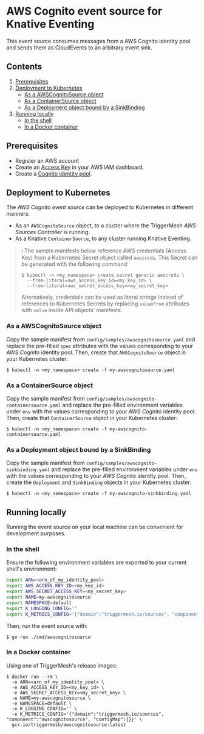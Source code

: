 # AWS Cognito event source for Knative Eventing

This event source consumes messages from a AWS Cognito identity pool and sends them as CloudEvents to an arbitrary event
sink.

## Contents

1. [Prerequisites](#prerequisites)
1. [Deployment to Kubernetes](#deployment-to-kubernetes)
   * [As a AWSCognitoSource object](#as-a-awscognitosource-object)
   * [As a ContainerSource object](#as-a-containersource-object)
   * [As a Deployment object bound by a SinkBinding](#as-a-deployment-object-bound-by-a-sinkbinding)
1. [Running locally](#running-locally)
   * [In the shell](#in-the-shell)
   * [In a Docker container](#in-a-docker-container)

## Prerequisites

* Register an AWS account
* Create an [Access Key][doc-accesskey] in your AWS IAM dashboard.
* Create a [Cognito identity pool][doc-cognito].

## Deployment to Kubernetes

The _AWS Cognito event source_ can be deployed to Kubernetes in different manners:

* As an `AWSCognitoSource` object, to a cluster where the TriggerMesh _AWS Sources Controller_ is running.
* As a Knative `ContainerSource`, to any cluster running Knative Eventing.

> :information_source: The sample manifests below reference AWS credentials (Access Key) from a Kubernetes Secret object
> called `awscreds`. This Secret can be generated with the following command:
>
> ```console
> $ kubectl -n <my_namespace> create secret generic awscreds \
>   --from-literal=aws_access_key_id=<my_key_id> \
>   --from-literal=aws_secret_access_key=<my_secret_key>
> ```
>
> Alternatively, credentials can be used as literal strings instead of references to Kubernetes Secrets by replacing
> `valueFrom` attributes with `value` inside API objects' manifests.

### As a AWSCognitoSource object

Copy the sample manifest from `config/samples/awscognitosource.yaml` and replace the pre-filled `spec` attributes
with the values corresponding to your _AWS Cognito_ identity pool. Then, create that `AWSCognitoSource` object in
your Kubernetes cluster:

```console
$ kubectl -n <my_namespace> create -f my-awscognitosource.yaml
```

### As a ContainerSource object

Copy the sample manifest from `config/samples/awscognito-containersource.yaml` and replace the pre-filled environment
variables under `env` with the values corresponding to your _AWS Cognito_ identity pool. Then, create that
`ContainerSource` object in your Kubernetes cluster:

```console
$ kubectl -n <my_namespace> create -f my-awscognito-containersource.yaml
```

### As a Deployment object bound by a SinkBinding

Copy the sample manifest from `config/samples/awscognito-sinkbinding.yaml` and replace the pre-filled environment
variables under `env` with the values corresponding to your _AWS Cognito_ identity pool. Then, create the `Deployment`
and `SinkBinding` objects in your Kubernetes cluster:

```console
$ kubectl -n <my_namespace> create -f my-awscognito-sinkbinding.yaml
```

## Running locally

Running the event source on your local machine can be convenient for development purposes.

### In the shell

Ensure the following environment variables are exported to your current shell's environment:

```sh
export ARN=<arn_of_my_identity_pool>
export AWS_ACCESS_KEY_ID=<my_key_id>
export AWS_SECRET_ACCESS_KEY=<my_secret_key>
export NAME=my-awscognitosource
export NAMESPACE=default
export K_LOGGING_CONFIG=''
export K_METRICS_CONFIG='{"domain":"triggermesh.io/sources", "component":"awscognitosource", "configMap":{}}'
```

Then, run the event source with:

```console
$ go run ./cmd/awscognitosource
```

### In a Docker container

Using one of TriggerMesh's release images:

```console
$ docker run --rm \
  -e ARN=<arn_of_my_identity_pool> \
  -e AWS_ACCESS_KEY_ID=<my_key_id> \
  -e AWS_SECRET_ACCESS_KEY=<my_secret_key> \
  -e NAME=my-awscognitosource \
  -e NAMESPACE=default \
  -e K_LOGGING_CONFIG='' \
  -e K_METRICS_CONFIG='{"domain":"triggermesh.io/sources", "component":"awscognitosource", "configMap":{}}' \
  gcr.io/triggermesh/awscognitosource:latest
```

[doc-accesskey]: https://docs.aws.amazon.com/general/latest/gr/aws-sec-cred-types.html#access-keys-and-secret-access-keys
[doc-cognito]: https://docs.aws.amazon.com/cognito/latest/developerguide/tutorial-create-identity-pool.html